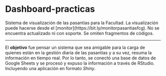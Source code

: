 # Dashboard-practicas
<p align=” justify”>Sistema de visualización de las pasantías para la Facultad. La visualización puede hacerse desde el [monitor](https://bit.ly/monitorpasantiasfcg). No se encuentra actualizado ni con soporte. Se omiten fragmentos de códigos.

<p> 


<hr>


<p align=” justify”>
  
El **objetivo** fue pensar un sistema que sea amigable para la carga de quienes están en la gestión diaria de las pasantías y a su vez, resuma la información en tiempo real. Por lo tanto, se conectó una base de datos de Google Sheets y se procesó y expuso la información a través de RStudio. Incluyendo una aplicación en formato *Shiny*.  

</p>
